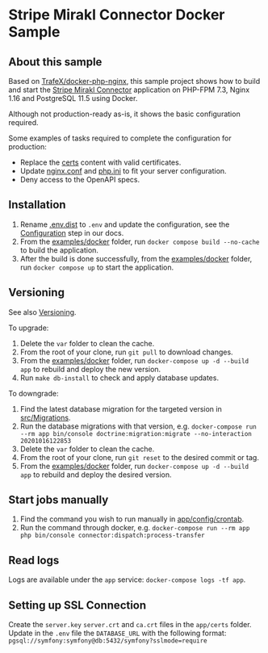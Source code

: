 Stripe Mirakl Connector Docker Sample
=======================

## About this sample

Based on [TrafeX/docker-php-nginx](https://github.com/TrafeX/docker-php-nginx), this sample project shows how to build and start the [Stripe Mirakl Connector](https://github.com/stripe/stripe-mirakl-connector) application on PHP-FPM 7.3, Nginx 1.16 and PostgreSQL 11.5 using Docker.

Although not production-ready as-is, it shows the basic configuration required.

Some examples of tasks required to complete the configuration for production:
- Replace the [certs](app/certs) content with valid certificates.
- Update [nginx.conf](app/config/nginx.conf) and [php.ini](app/config/php.ini) to fit your server configuration.
- Deny access to the OpenAPI specs.

## Installation

1. Rename [.env.dist](../../.env.dist) to `.env` and update the configuration, see the [Configuration](https://stripe.com/docs/plugins/mirakl/configuration) step in our docs.
2. From the [examples/docker](./) folder, run `docker compose build --no-cache` to build the application.
3. After the build is done successfully, from the [examples/docker](./) folder, run `docker compose up` to start the application.

## Versioning

See also [Versioning](../../README.md#versioning).

To upgrade:

1. Delete the `var` folder to clean the cache.
2. From the root of your clone, run `git pull` to download changes.
3. From the [examples/docker](./) folder, run `docker-compose up -d --build app` to rebuild and deploy the new version.
4. Run `make db-install` to check and apply database updates.

To downgrade:

1. Find the latest database migration for the targeted version in [src/Migrations](../../src/Migrations).
2. Run the database migrations with that version, e.g. `docker-compose run --rm app bin/console doctrine:migration:migrate --no-interaction 20201016122853`
3. Delete the `var` folder to clean the cache.
4. From the root of your clone, run `git reset` to the desired commit or tag.
5. From the [examples/docker](./) folder, run `docker-compose up -d --build app` to rebuild and deploy the desired version.

## Start jobs manually

1. Find the command you wish to run manually in [app/config/crontab](app/config/crontab).
2. Run the command through docker, e.g. `docker-compose run --rm app php bin/console connector:dispatch:process-transfer`

## Read logs

Logs are available under the `app` service: `docker-compose logs -tf app`.

## Setting up SSL Connection

Create the `server.key` `server.crt` and `ca.crt` files in the `app/certs` folder.
Update in the `.env` file the `DATABASE_URL` with the following format: `pgsql://symfony:symfony@db:5432/symfony?sslmode=require`
```
